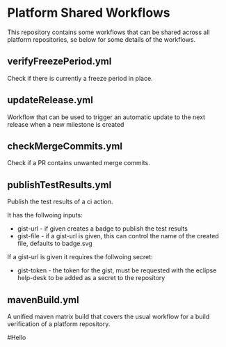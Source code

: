 # Platform Shared Workflows

This repository contains some workflows that can be shared across all platform repositories, se below for some details of the workflows.

## verifyFreezePeriod.yml

Check if there is currently a freeze period in place.

## updateRelease.yml

Workflow that can be used to trigger an automatic update to the next release when a new milestone is created

## checkMergeCommits.yml

Check if a PR contains unwanted merge commits.

## publishTestResults.yml

Publish the test results of a ci action.

It has the follwoing inputs:

- gist-url - if given creates a badge to publish the test results
- gist-file - if a gist-url is given, this can control the name of the created file, defaults to badge.svg

If a gist-url is given it requires the follwoing secret:

- gist-token - the token for the gist, must be requested with the eclipse help-desk to be added as a secret to the repository

## mavenBuild.yml

A unified maven matrix build that covers the usual workflow for a build verification of a platform repository.

#Hello
